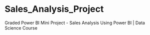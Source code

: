 # Sales_Analysis_Project
Graded Power BI Mini Project - Sales Analysis Using Power BI | Data Science Course
